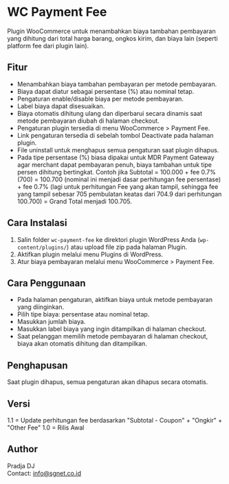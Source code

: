 # WC Payment Fee

Plugin WooCommerce untuk menambahkan biaya tambahan pembayaran yang dihitung dari total harga barang, ongkos kirim, dan biaya lain (seperti platform fee dari plugin lain).

## Fitur

- Menambahkan biaya tambahan pembayaran per metode pembayaran.
- Biaya dapat diatur sebagai persentase (%) atau nominal tetap.
- Pengaturan enable/disable biaya per metode pembayaran.
- Label biaya dapat disesuaikan.
- Biaya otomatis dihitung ulang dan diperbarui secara dinamis saat metode pembayaran diubah di halaman checkout.
- Pengaturan plugin tersedia di menu WooCommerce > Payment Fee.
- Link pengaturan tersedia di sebelah tombol Deactivate pada halaman plugin.
- File uninstall untuk menghapus semua pengaturan saat plugin dihapus.
- Pada tipe persentase (%) biasa dipakai untuk MDR Payment Gateway agar merchant dapat pembayaran penuh, biaya tambahan untuk tipe persen dihitung bertingkat. Contoh jika Subtotal = 100.000 + fee 0.7% (700) = 100.700 (nominal ini menjadi dasar perhitungan fee persentase) + fee 0.7% (lagi untuk perhitungan Fee yang akan tampil, sehingga fee yang tampil sebesar 705 pembulatan keatas dari 704.9 dari perhitungan 100.700) = Grand Total menjadi 100.705.

## Cara Instalasi

1. Salin folder `wc-payment-fee` ke direktori plugin WordPress Anda (`wp-content/plugins/`) atau upload file zip pada halaman Plugin.
2. Aktifkan plugin melalui menu Plugins di WordPress.
3. Atur biaya pembayaran melalui menu WooCommerce > Payment Fee.

## Cara Penggunaan

- Pada halaman pengaturan, aktifkan biaya untuk metode pembayaran yang diinginkan.
- Pilih tipe biaya: persentase atau nominal tetap.
- Masukkan jumlah biaya.
- Masukkan label biaya yang ingin ditampilkan di halaman checkout.
- Saat pelanggan memilih metode pembayaran di halaman checkout, biaya akan otomatis dihitung dan ditampilkan.

## Penghapusan

Saat plugin dihapus, semua pengaturan akan dihapus secara otomatis.

## Versi
1.1 = Update perhitungan fee berdasarkan "Subtotal - Coupon" + "Ongkir" + "Other Fee"
1.0 = Rilis Awal

## Author

Pradja DJ  
Contact: info@sgnet.co.id

